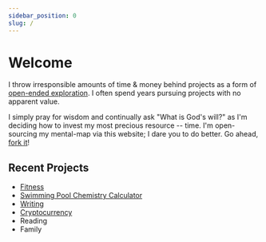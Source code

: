 ```yaml
---
sidebar_position: 0
slug: /
---
```


# Welcome

I throw irresponsible amounts of time & money behind projects as a form of [open-ended exploration](https://www.palladiummag.com/2022/01/06/quit-your-job/). I often spend years pursuing projects with no apparent value.

I simply pray for wisdom and continually ask "What is God's will?" as I'm deciding how to invest my most precious resource -- time. I'm open-sourcing my mental-map via this website; I dare you to do better. Go ahead, [fork it](https://github.com/gazzini/docs)!

## Recent Projects

* [Fitness](fitness)
* [Swimming Pool Chemistry Calculator](pooldash)
* [Writing](writing)
* [Cryptocurrency](crypto)
* Reading
* Family
